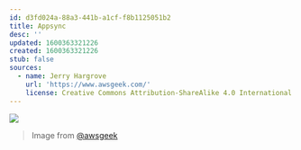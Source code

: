 ```yaml
---
id: d3fd024a-88a3-441b-a1cf-f8b1125051b2
title: Appsync
desc: ''
updated: 1600363321226
created: 1600363321226
stub: false
sources:
  - name: Jerry Hargrove
    url: 'https://www.awsgeek.com/'
    license: Creative Commons Attribution-ShareAlike 4.0 International License
---
```

![](/assets/images/AWS-AppSync_en.jpg)
> Image from [@awsgeek](https://www.awsgeek.com/AWS-AppSync/)
